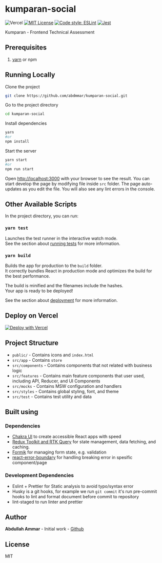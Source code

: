 # kumparan-social

![Vercel](https://therealsujitk-vercel-badge.vercel.app/?app=kumparan-social&style=flat-square)
[![MIT License](https://img.shields.io/github/license/abdmmar/kumparan-social?style=flat-square)](LICENSE)
[![Code style: ESLint](https://img.shields.io/badge/code%20style-ESLint-blueviolet)](https://eslint.org/)
[![Jest](https://jestjs.io/img/jest-badge.svg)](https://github.com/facebook/jest)

Kumparan - Frontend Technical Assessment

## Prerequisites

1. [yarn](https://yarnpkg.com/) or npm

## Running Locally

Clone the project

```bash
git clone https://github.com/abdmmar/kumparan-social.git
```

Go to the project directory

```bash
cd kumparan-social
```

Install dependencies

```bash
yarn
#or
npm install
```

Start the server

```bash
yarn start
#or
npm run start
```

Open [http://localhost:3000](http://localhost:3000) with your browser to see the result. You can start develop the page
by modifying file inside `src` folder. The page auto-updates as you edit the file. You will also see any lint errors in
the console.

## Other Available Scripts

In the project directory, you can run:

### `yarn test`

Launches the test runner in the interactive watch mode.<br /> See the section about
[running tests](https://facebook.github.io/create-react-app/docs/running-tests) for more information.

### `yarn build`

Builds the app for production to the `build` folder.<br /> It correctly bundles React in production mode and optimizes
the build for the best performance.

The build is minified and the filenames include the hashes.<br /> Your app is ready to be deployed!

See the section about [deployment](https://facebook.github.io/create-react-app/docs/deployment) for more information.

## Deploy on Vercel

[![Deploy with Vercel](https://vercel.com/button)](https://vercel.com/new/git/external?repository-url=https%3A%2F%2Fgithub.com%2Fabdmmar%2Fkumparan-social)

## Project Structure

- `public/` - Contains icons and `index.html`
- `src/app` - Contains `store`
- `src/components` - Contains components that not related with business logic
- `src/features` - Contains main feature components that user used, including API, Reducer, and UI Components
- `src/mocks` - Contains MSW configuration and handlers
- `src/styles` - Contains global styling, font, and theme
- `src/test` - Contains test utility and data

## Built using

### Dependencies

- [Chakra UI](https://chakra-ui.com/) to create accessible React apps with speed
- [Redux Toolkit and RTK Query](https://react-query.tanstack.com/) for state management, data fetching, and caching.
- [Formik](https://formik.org/) for managing form state, e.g. validation
- [react-error-boundary](https://www.npmjs.com/package/react-error-boundary) for handling breaking error in spesific
  component/page

### Development Dependencies

- Eslint + Prettier for Static analysis to avoid typo/syntax error
- Husky is a git hooks, for example we run `git commit` it's run pre-commit hooks to lint and format document before
  commit to repository
- lint-staged to run linter and prettier

## Author

**Abdullah Ammar** - Initial work - [Github](https://github.com/abdmmar)

## License

MIT
